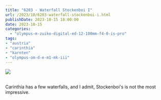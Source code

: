 ```yaml
---
title: "6203 - Waterfall Stockenboi I"
url: /2023/10/6203-waterfall-stockenboi-i.html
publishDate: 2023-10-15 18:00:00
date: 2023-10-15
categories:
  - "olympus-m-zuiko-digital-ed-12-100mm-f4-0-is-pro"
tags:
- "austria"
- "carinthia"
- "karnten"
- "olympus-om-d-e-m1-mk-iii"
---
```

<div class="container">
<div class="center"><a target="_blank" href="https://d25zfm9zpd7gm5.cloudfront.net/1200x1200/2020/20200530_141908_lr.jpg"><img class="webfeedsFeaturedVisual" src="https://d25zfm9zpd7gm5.cloudfront.net/0600x0600/2020/20200530_141908_lr.jpg" /></a></div>
</div>
<br />

Carinthia has a few waterfalls, and I admit, Stockenboi's is
not the most impressive.
